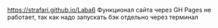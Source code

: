 https://strafari.github.io/Laba6 
Функционал сайта через GH Pages не работает, так как надо запускать бэк отдельно через терминал 